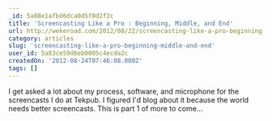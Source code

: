 ```yaml
---
_id: 5a88e1afbd6dca0d5f0d2f2c
title: 'Screencasting Like a Pro : Beginning, Middle, and End'
url: http://wekeroad.com/2012/08/22/screencasting-like-a-pro-beginning-middle-end
category: articles
slug: 'screencasting-like-a-pro-beginning-middle-and-end'
user_id: 5a83ce59d6eb0005c4ecda2c
createdOn: '2012-08-24T07:46:08.000Z'
tags: []
---
```


I get asked a lot about my process, software, and microphone for the screencasts I do at Tekpub. I figured I'd blog about it because the world needs better screencasts. This is part 1 of more to come...
